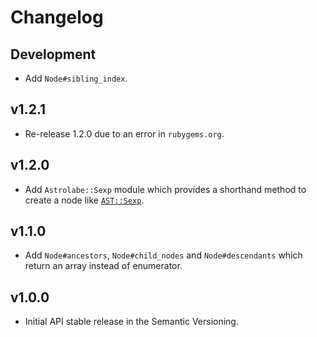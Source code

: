# Changelog

## Development

* Add `Node#sibling_index`.

## v1.2.1

* Re-release 1.2.0 due to an error in `rubygems.org`.

## v1.2.0

* Add `Astrolabe::Sexp` module which provides a shorthand method to create a node like [`AST::Sexp`](http://rubydoc.info/gems/ast/AST/Sexp).

## v1.1.0

* Add `Node#ancestors`, `Node#child_nodes` and `Node#descendants` which return an array instead of enumerator.

## v1.0.0

* Initial API stable release in the Semantic Versioning.
